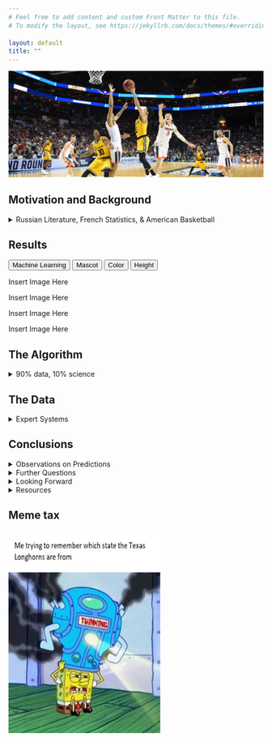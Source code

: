 ```yaml
---
# Feel free to add content and custom Front Matter to this file.
# To modify the layout, see https://jekyllrb.com/docs/themes/#overriding-theme-defaults

layout: default
title: ""
---
```

![UMBC upsets Virginia in historic game](images\header-1.jpg)
## Motivation and Background 
<details markdown="1">
<summary style="display:list-item"><span>Russian Literature, French Statistics, & American Basketball</span></summary>

In Anton Chekhov's 1894 short story, ["The Student"](https://americanliterature.com/author/anton-chekhov/short-story/the-student), Ivan Velikopolsky is heading home
during a cold March evening. He just left from an encounter with a friend, Vasilisa, who cried bitterly when he told her the Biblical story about [Peter's betrayal](https://en.wikipedia.org/wiki/Denial_of_Peter) that was described as occuring 2000 years ago.
  
He realizes that it wasn't the way he told the story that moved her, but rather the guilt that Peter himself felt that brought this emotion from Vasilisa.

Ivan then says to himself, 
  
> "the past... is linked with the present by an unbroken chain of events flowing one out of another"

> "... it seemed to him that he had just seen both ends of that chain; that when he touched one end the other quivered."

This chain of causality that Chekhov described might have been inspired by the French father of statistics, Pierre Simon de-Laplace, who in 1814 wrote in his book [A Philosophical Essay on Probabilities](https://bayes.wustl.edu/Manual/laplace_A_philosophical_essay_on_probabilities.pdf)

> "Present events are connected with preceding ones by a tie based upon the evident principle that a thing cannot occur without a cause which produces it." (A Philosophical Essay on Probabilities Ch 2, Pg 3)

He then proposed a thought experiment: if a sufficiently intelligent being knew the present state of every single granularity of the Universe, that is every causal link, then this being would be able to perfectly predict the future as well as retrace the past.

> "... an intelligence which could comprehend all the forces by which nature is animated and the respective situation of the beings who could compose it - an intelligence sufficiently vast to submit these data to analysis ... for it; nothing would be uncertain and the future, as the past, would be present to its eyes" 

It is only appropriate then that the field of computational statistical learning emerged as a way to predict outcome using historical data. 

But is this a sufficient mode of prediction when we start to introduce unpredictable humans?

For example, in 2018 after 

Specifically, humans playing basketball.

I present my March Madness algorithm that generates probabilities from historical ranking data. The methodology and data used is explained below. 

And just to see how wrong my algorithm is, I compare my bracket to a number of other brackets that use the following methods to predict the outcome of a college basketball: 

- Winner is predicted to always have have stronger mascot (bull vs. wasp)
- Winner is predicted to always have the more popular team color (everyone loves blue!)
- Winner is predicted to always be the collectively tallest team (less distance to rim)
</details>

## Results 
<!-- Table showing predictions --> 
<html> 
    <head>
        <link rel="stylesheet" href="assets\css\table.css">
        <script src="assets\js\table.js"></script>
    </head>
    <div class="tab">
        <button class="tablinks" onclick="openCity(event, 'Machine Learning')">Machine Learning</button>
        <button class="tablinks" onclick="openCity(event, 'Mascot')">Mascot</button>
        <button class="tablinks" onclick="openCity(event, 'Color')">Color</button>
        <button class="tablinks" onclick="openCity(event, 'Height')">Height</button>
    </div>
    <div id="Machine Learning" class="tabcontent">
        <p> Insert Image Here</p>
    </div>
    <div id="Mascot" class="tabcontent">
        <p> Insert Image Here</p>
    </div>
    <div id="Color" class="tabcontent">
        <p> Insert Image Here</p>
    </div>
    <div id="Height" class="tabcontent">
        <p> Insert Image Here</p>
    </div>
</html>

## The Algorithm
<details markdown="1">
<summary style="display:list-item"><span>90% data, 10% science</span></summary>
</details >

## The Data
<details markdown="1">
<summary style="display:list-item"><span>Expert Systems</span></summary>
</details >

## Conclusions
<details markdown="1">
<summary style="display:list-item"><span>Observations on Predictions</span></summary>

Nothing special! If you look it's pretty chalked up

</details >

<details markdown="1">
<summary style="display:list-item"><span>Further Questions</span></summary>

- How do I introduce randomness to a statistic model?

- Is all data predictive?

- Is it better to sometimes guess than to use a model composed of unpredictive data. 

- Can data generated from human expertise be effectively used in a model?
    - And can I automate this human expertise? 

</details >

<details markdown="1">
<summary style="display:list-item"><span>Looking Forward</span></summary>

This year, the model I initially created was trained on data that was no longer available. Can I create a model

</details >

<details markdown="1">
<summary style="display:list-item"><span>Resources</span></summary>



</details >


## Meme tax 

<img src="images\4c7r0e.jpg" width="300" height="400" class="center"/>